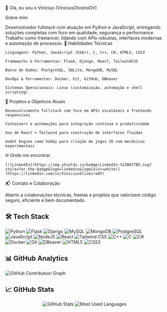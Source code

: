 👋 Olá, eu sou o Vinícius (ViniciusOliveiraOV)

Sobre mim

Desenvolvedor fullstack com atuação em Python e JavaScript, entregando soluções completas com foco em qualidade, segurança e performance. Trabalho como freelancer, lidando com APIs robustas, interfaces modernas e automação de processos.
🚀 Habilidades Técnicas

    Linguagens: Python, JavaScript (ES6+), C, C++, C#, HTML5, CSS3

    Frameworks & Ferramentas: Flask, Django, React, TailwindCSS

    Banco de Dados: PostgreSQL, SQLite, MongoDB, MySQL

    DevOps & Ferramentas: Docker, Git, GitHub, DBeaver

    Sistemas Operacionais: Linux (customização, automação e shell scripting)

🎯 Projetos e Objetivos Atuais

    Desenvolvimento fullstack com foco em APIs escaláveis e frontends responsivos

    Containers e automações para integração contínua e produtividade

    Uso de React + Tailwind para construção de interfaces fluidas

    Godot Engine como hobby para criação de jogos 2D com mecânicas experimentais

🌐 Onde me encontrar    

    [![LinkedIn](https://img.shields.io/badge/LinkedIn-%230077B5.svg?style=for-the-badge&logo=linkedin&logoColor=white)](https://linkedin.com/in/ViniciusOliveiraOV)

📬 Contato e Colaboração

Aberto a colaborações técnicas, freelas e projetos que valorizem código seguro, eficiente e bem documentado.





## 🛠️ Tech Stack

![Python](https://img.shields.io/badge/python-3670A0?style=for-the-badge&logo=python&logoColor=ffdd54)
![Flask](https://img.shields.io/badge/flask-%23000.svg?style=for-the-badge&logo=flask&logoColor=white)
![Django](https://img.shields.io/badge/django-%23092E20.svg?style=for-the-badge&logo=django&logoColor=white)
![MySQL](https://img.shields.io/badge/mysql-%2300f.svg?style=for-the-badge&logo=mysql&logoColor=white)
![MongoDB](https://img.shields.io/badge/MongoDB-%234ea94b.svg?style=for-the-badge&logo=mongodb&logoColor=white)
![PostgreSQL](https://img.shields.io/badge/postgres-%23316192.svg?style=for-the-badge&logo=postgresql&logoColor=white)
![JavaScript](https://img.shields.io/badge/javascript-%23323330.svg?style=for-the-badge&logo=javascript&logoColor=%23F7DF1E)
![NodeJS](https://img.shields.io/badge/node.js-6DA55F?style=for-the-badge&logo=node.js&logoColor=white)
![React](https://img.shields.io/badge/react-%2320232a.svg?style=for-the-badge&logo=react&logoColor=%2361DAFB)
![Tailwind CSS](https://img.shields.io/badge/tailwindcss-%2338B2AC.svg?style=for-the-badge&logo=tailwind-css&logoColor=white)
![C++](https://img.shields.io/badge/c++-%2300599C.svg?style=for-the-badge&logo=c%2B%2B&logoColor=white)
![C](https://img.shields.io/badge/c-%2300599C.svg?style=for-the-badge&logo=c&logoColor=white)
![C#](https://img.shields.io/badge/csharp-%23239120.svg?style=for-the-badge&logo=c-sharp&logoColor=white)
![Docker](https://img.shields.io/badge/docker-%230db7ed.svg?style=for-the-badge&logo=docker&logoColor=white)
![Git](https://img.shields.io/badge/git-%23F05033.svg?style=for-the-badge&logo=git&logoColor=white)
![DBeaver](https://img.shields.io/badge/dbeaver-%230073a4.svg?style=for-the-badge&logo=dbeaver&logoColor=white)
![HTML5](https://img.shields.io/badge/html5-%23E34C26.svg?style=for-the-badge&logo=html5&logoColor=white)
![CSS3](https://img.shields.io/badge/css3-%231572B6.svg?style=for-the-badge&logo=css3&logoColor=white)


## 📊 GitHub Analytics

![GitHub Contribution Graph](https://github-readme-activity-graph.vercel.app/graph?username=YOUR_USERNAME&theme=react-dark&hide_border=true&area=true)


## 📈 GitHub Stats

<div align="center">
  <img src="https://github-readme-stats.vercel.app/api?username=YOUR_USERNAME&show_icons=true&theme=dark&hide_border=true&bg_color=0D1117&title_color=58A6FF&icon_color=58A6FF&text_color=C9D1D9" alt="GitHub Stats" />
  
  <img src="https://github-readme-stats.vercel.app/api/top-langs/?username=YOUR_USERNAME&layout=compact&theme=dark&hide_border=true&bg_color=0D1117&title_color=58A6FF&text_color=C9D1D9" alt="Most Used Languages" />
</div>




